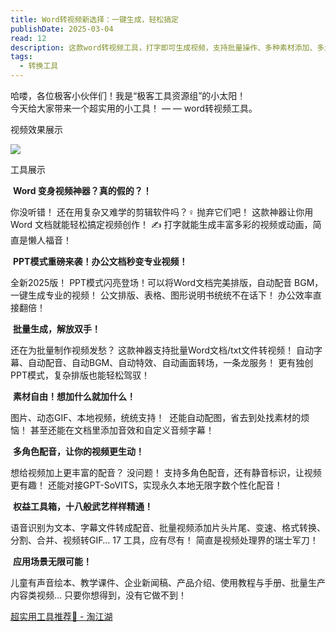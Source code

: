 ```yaml
---
title: Word转视频新选择：一键生成，轻松搞定
publishDate: 2025-03-04
read: 12
description: 这款word转视频工具，打字即可生成视频，支持批量操作、多种素材添加、多角色配音及丰富功能应用，极大提升办公效率。
tags:
  - 转换工具
---
```


哈喽，各位极客小伙伴们！我是“极客工具资源组”的小太阳！  
今天给大家带来一个超实用的小工具！ — — word转视频工具。

视频效果展示

![](https://img.alicdn.com/imgextra/i1/2750187788/O1CN018dQwLz27OxbACJs7F_!!2750187788-2-taojianghu_pic_upload.png)

工具展示

 **Word 变身视频神器？真的假的？！** 

你没听错！ 还在用复杂又难学的剪辑软件吗？‍♀️ 抛弃它们吧！ 这款神器让你用 Word 文档就能轻松搞定视频创作！ ✍️ 打字就能生成丰富多彩的视频或动画，简直是懒人福音！

 **PPT模式重磅来袭！办公文档秒变专业视频！** 

全新2025版！ PPT模式闪亮登场！可以将Word文档完美排版，自动配音 BGM，一键生成专业的视频！ 公文排版、表格、图形说明书统统不在话下！ 办公效率直接翻倍！  

 **批量生成，解放双手！** 

还在为批量制作视频发愁？ 这款神器支持批量Word文档/txt文件转视频！ 自动字幕、自动配音、自动BGM、自动特效、自动画面转场，一条龙服务！ 更有独创PPT模式，复杂排版也能轻松驾驭！  

️ **素材自由！想加什么就加什么！** ️

图片、动态GIF、本地视频，统统支持！ ️ 还能自动配图，省去到处找素材的烦恼！ 甚至还能在文档里添加音效和自定义音频字幕！  

 **多角色配音，让你的视频更生动！** 

想给视频加上更丰富的配音？ 没问题！ 支持多角色配音，还有静音标识，让视频更有趣！ 还能对接GPT-SoVITS，实现永久本地无限字数个性化配音！

 **权益工具箱，十八般武艺样样精通！** 

语音识别为文本、字幕文件转成配音、批量视频添加片头片尾、变速、格式转换、分割、合并、视频转GIF… 17 工具，应有尽有！ 简直是视频处理界的瑞士军刀！ ️

 **应用场景无限可能！** 

儿童有声音绘本、教学课件、企业新闻稿、产品介绍、使用教程与手册、批量生产内容类视频… 只要你想得到，没有它做不到！

[超实用工具推荐🎉 - 淘江湖](https://jianghu.taobao.com/detail/47301_18070847?spm=a21xtc.30105320.0.0.329acb1748x8vr)